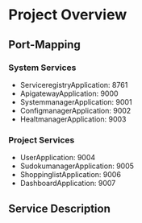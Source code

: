# Project Overview

## Port-Mapping

### System Services
- ServiceregistryApplication: 8761
- ApigatewayApplication: 9000
- SystemmanagerApplication: 9001
- ConfigmanagerApplication: 9002
- HealtmanagerApplication: 9003

### Project Services
- UserApplication: 9004
- SudokumanagerApplication: 9005
- ShoppinglistApplication: 9006
- DashboardApplication: 9007

## Service Description
